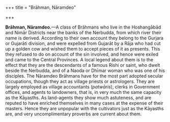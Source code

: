 +++
title = "Brāhman, Nāramdeo"

+++

**Brāhman, Nāramdeo.**—A class of Brāhmans who live in the Hoshangābād and Nimār Districts near the banks of the Nerbudda, from which river their name is derived. According to their own account they belong to the Gurjara or Gujarāti division, and were expelled from Gujarāt by a Rāja who had cut up a golden cow and wished them to accept pieces of it as presents. This they refused to do on account of the sin involved, and hence were exiled and came to the Central Provinces. A local legend about them is to the effect that they are the descendants of a famous Rishi or saint, who dwelt beside the Nerbudda, and of a Naoda or Dhīmar woman who was one of his disciples. The Nāramdeo Brāhmans have for the most part adopted secular occupations, though they act as village priests or astrologers. They are largely employed as village accountants \(*patwāris*\), clerks in Government offices, and agents to landowners, that is, in very much the same capacity as the Kāyasths. As land-agents they show much astuteness, and are reputed to have enriched themselves in many cases at the expense of their masters. Hence they are unpopular with the cultivators just as the Kāyasths are, and very uncomplimentary proverbs are current about them. 


